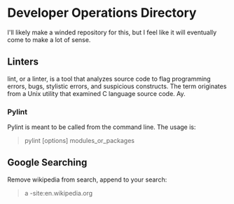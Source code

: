 # Developer Operations Directory

I'll likely make a winded repository for this, but I feel like it will eventually come to make a lot of sense.

## Linters

lint, or a linter, is a tool that analyzes source code to flag programming errors, bugs, stylistic errors, and suspicious constructs. The term originates from a Unix utility that examined C language source code. Ay.

### Pylint 

Pylint is meant to be called from the command line. The usage is:

> pylint [options] modules_or_packages

## Google Searching

Remove wikipedia from search, append to your search:

> a -site:en.wikipedia.org